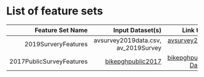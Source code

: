 # List of feature sets
|  Feature Set Name | Input Dataset(s) |  Link to Report |
| ---:| ---: | ---: |
| 2019SurveryFeatures |avsurvey2019data.csv, av_2019Survey|[ avsurvey2019 data Report](https://github.com/CMU-SoftwareDesignforDS-Team/AutoVehicles/blob/main/Docs/Data_Report/DataSummaryReport_2019Survey.md)|
| 2017PublicSurveyFeatures|  [bikepghpublic2017](https://github.com/CMU-SoftwareDesignforDS-Team/AutoVehicles/blob/main/Data/Raw/bikepghpublic2017.csv) | [bikepghpublic2017 Data Report](https://github.com/CMU-SoftwareDesignforDS-Team/AutoVehicles/blob/main/Docs/Data_Report/DataSummaryReport_2017PublicSurvey.md)|

